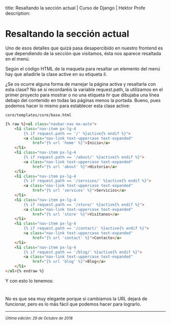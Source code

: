 title: Resaltando la sección actual | Curso de Django | Hektor Profe
description: 

<style>
.admonition.note > .superfences-tabs > label:hover, .headerlink{ color: #018dc5 !important; }
.admonition.note { box-shadow: none; margin: 0; padding: 0; border-left: 0; border-radius: 0; font-size: 105%; }
.admonition.note label{ font-size: 91%; }
.admonition.note > .admonition-title { display: none; }
</style>

# Resaltando la sección actual

Uno de esos detalles que quizá pasa desapercibido en nuestro frontend es que dependiendo de la sección que visitamos, ésta nos aparece resaltada en el menú. 

Según el código HTML de la maqueta para resaltar un elemento del menú hay que añadirle la clase active en su etiqueta *li*.

¿Se os ocurre alguna forma de manejar la página activa y resaltarla con esta clase? No sé si recordaréis la variable request.path, la utilizamos en el primer proyecto para mostrar o no una etiqueta *hr* que dibujaba una línea debajo del contenido en todas las páginas menos la portada. Bueno, pues podemos hacer lo mismo para establecer esta clase active:

`core/templates/core/base.html`
```html
{% raw %}<ul class="navbar-nav mx-auto">
    <li class="nav-item px-lg-4 
        {% if request.path == '/' %}active{% endif %}">
        <a class="nav-link text-uppercase text-expanded" 
            href="{% url 'home' %}">Inicio</a>
    </li>
    <li class="nav-item px-lg-4 
        {% if request.path == '/about/' %}active{% endif %}">
        <a class="nav-link text-uppercase text-expanded" 
            href="{% url 'about' %}">Historia</a>
    </li>
    <li class="nav-item px-lg-4 
        {% if request.path == '/services/' %}active{% endif %}">
        <a class="nav-link text-uppercase text-expanded" 
            href="{% url 'services' %}">Servicios</a>
    </li>
    <li class="nav-item px-lg-4 
        {% if request.path == '/store/' %}active{% endif %}">
        <a class="nav-link text-uppercase text-expanded" 
            href="{% url 'store' %}">Visítanos</a>
    </li>
    <li class="nav-item px-lg-4 
        {% if request.path == '/contact/' %}active{% endif %}">
        <a class="nav-link text-uppercase text-expanded" 
            href="{% url 'contact' %}">Contacto</a>
    </li>
    <li class="nav-item px-lg-4 
        {% if request.path == '/blog/' %}active{% endif %}">
        <a class="nav-link text-uppercase text-expanded" 
            href="{% url 'blog' %}">Blog</a>
    </li>
</ul>{% endraw %}
``` 

Y con esto lo tenemos:

<div style="text-align:center;margin-top:25px"><img class="lazy" data-src="{{cdn}}/django/webempresa/12.png"/></div>

No es que sea muy elegante porque si cambiamos la URL dejará de funcionar, pero es lo más fácil que podemos hacer para lograrlo.

___
<small class="edited"><i>Última edición: 29 de Octubre de 2018</i></small>